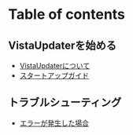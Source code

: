 # Table of contents

## VistaUpdaterを始める

* [VistaUpdaterについて](README.md)
* [スタートアップガイド](vistaupdaterwomeru/suttoappugaido.md)

## トラブルシューティング

* [エラーが発生した場合](toraburushtingu/ergashita.md)
